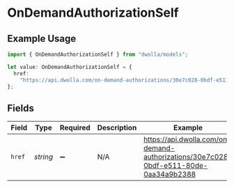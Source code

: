 # OnDemandAuthorizationSelf

## Example Usage

```typescript
import { OnDemandAuthorizationSelf } from "dwolla/models";

let value: OnDemandAuthorizationSelf = {
  href:
    "https://api.dwolla.com/on-demand-authorizations/30e7c028-0bdf-e511-80de-0aa34a9b2388",
};
```

## Fields

| Field                                                                                | Type                                                                                 | Required                                                                             | Description                                                                          | Example                                                                              |
| ------------------------------------------------------------------------------------ | ------------------------------------------------------------------------------------ | ------------------------------------------------------------------------------------ | ------------------------------------------------------------------------------------ | ------------------------------------------------------------------------------------ |
| `href`                                                                               | *string*                                                                             | :heavy_minus_sign:                                                                   | N/A                                                                                  | https://api.dwolla.com/on-demand-authorizations/30e7c028-0bdf-e511-80de-0aa34a9b2388 |